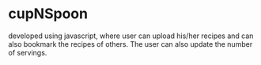 # cupNSpoon
developed using javascript, where user can upload his/her recipes and can also bookmark the recipes of others. The user can also update the number of servings.
